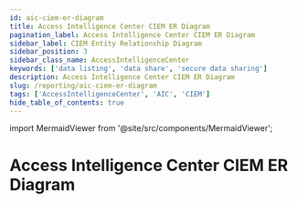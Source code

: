 ```yaml
---
id: aic-ciem-er-diagram
title: Access Intelligence Center CIEM ER Diagram
pagination_label: Access Intelligence Center CIEM ER Diagram
sidebar_label: CIEM Entity Relationship Diagram
sidebar_position: 3
sidebar_class_name: AccessIntelligenceCenter
keywords: ['data listing', 'data share', 'secure data sharing']
description: Access Intelligence Center CIEM ER Diagram
slug: /reporting/aic-ciem-er-diagram
tags: ['AccessIntelligenceCenter', 'AIC', 'CIEM']
hide_table_of_contents: true
---
```


import MermaidViewer from '@site/src/components/MermaidViewer';

# Access Intelligence Center CIEM ER Diagram

<!-- Identity Attributes are to be worked on later because there are no current default values -->

<MermaidViewer diagram='erDiagram
    "Entitlement Service Usage" {
        varchar ENTITLEMENT_VALUE PK "ISC entitlement value (usually cloud native id) associated with the access"
        varchar CIEM_KEY PK "composite key: CLOUD_PROVIDER-SERVICE-ENTITLEMENT_ACCOUNT_NATIVE_IDENTITY-CLOUD_SOURCE_NATIVE_ID-CLOUD_SUB_SOURCE_NATIVE_ID"
        varchar ACCESS_ASSIGNMENT_ID "Cloud native id of the access assignment object. AWS: <policy arn>|<statement id> GCP: <policy id>:<role id>, Azure: RoleAssignment, RoleAssignmentScheduleInstance (PIM) or RoleEligibilityScheduleInstance (PIM)"
        varchar ACCOUNT_CLOUD_NAME "Cloud provider associated with the account (AWS|GCP|Okta|Azure), note this will be different than CLOUD_PROVIDER in the case of federated access"
        varchar DISPLAY_NAME "Account display name"
        varchar ACCOUNT_EMAIL "Account email. Note: AWS IAM users will not have email"
        varchar ENTITLEMENT_ACCOUNT_NATIVE_ID "Account native id"
        varchar CLOUD_PROVIDER "Cloud provider of the service the account has access to (aws|gcp|azure)"
        varchar CLOUD_SOURCE_DISPLAY_NAME "Cloud native display name of the service source. AWS: Management account, Azure: Tenant, GCP: Org"
        varchar CLOUD_SOURCE_NATIVE_ID "Cloud native id of the service’s source"
        varchar CLOUD_SUB_SOURCE_DISPLAY_NAME "Cloud native display name of the service sub-source (if applicable). AWS: managed account, Azure: subscription, GCP: project"
        varchar CLOUD_SUB_SOURCE_NATIVE_ID "Cloud native id of the service’s sub-source (if applicable)"
        varchar SERVICE "Cloud service for which usage is being determined"
        varchar SOURCE_NAME "ISC source name associated with the cloud service"
        array ENTITLEMENT_USAGE "aggregated usage across all accounts and services for the ENTITLEMENT_VALUE"
    }
    "Resource Access" {
        varchar CIEM_KEY PK "composite key: CLOUD_PROVIDER-SERVICE-ENTITLEMENT_ACCOUNT_NATIVE_IDENTITY-CLOUD_SOURCE_NATIVE_ID-CLOUD_SUB_SOURCE_NATIVE_ID"
        varchar ACCOUNT_NATIVE_IDENTITY "Account native id"
        varchar ACCESS_LEVEL "The access level(s) the account has to the resource (Read, Write, Admin)"
        varchar ACCOUNT_SOURCE_TYPE "Cloud provider of the account GCP|AWS|Azure|Okta"
        varchar RESOURCE_ACCESS_CLOUD_PROVIDER "Cloud provider of the resource (gcp|aws|azure)"
        varchar RESOURCE_ACCESS_CLOUD_SOURCE_NATIVE_ID "cloud sub-source native id of the resource’s source (if applicable)"
        varchar RESOURCE_ACCESS_CLOUD_SOURCE_SUB_NATIVE_ID "Cloud provider of the service the account has access to (aws|gcp|azure)"
        varchar RESOURCE_ACCOUNT_NAME "Cloud native display name of the resource source. AWS: account name, Azure: subscription name, GCP: project name"
        varchar RESOURCE_ID "Cloud native id of the resource"
        varchar RESOURCE_NAME "Human readable name of resource (if exists)"
        varchar RESOURCE_TYPE "Resource type, derived from the cloud api response types"
        varchar RESOURCE_ACCESS_SERVICE "Cloud service associated with the resource"
        varchar RESOURCE_ACCESS_SOURCE_NAME "ISC source name associated with the resource"
    }
    ENTITLEMENT {
        varchar ENTITLEMENT_VALUE PK "ISC entitlement value (usually cloud native id) associated with the access"
        varchar ENTITLEMENT_ATTRIBUTE "Entitlement type as determined by ISC sources"
        varchar ENTITLEMENT_DISPLAY_NAME "Human readable name of the entitlement as constructed by ISC"
        timestamp ENTITLEMENT_SYNC_DATE "Timestamp of latest sync of entitlement to source tables"
    }
    IDENTITY {
        varchar IDENTITY_ID PK "Unique identifier of the identity"
        varchar TENANT_ID PK "Tenant unique identifier"
        timestamp IDENTITY_CREATED "Identity created date in ISC"
        timestamp IDENTITY_UPDATED "Identity modified date in ISC"
        varchar NAME "Name of the identity"
        varchar IDENTITY_DISPLAY_NAME "User friendly label for the identity; usually First Name Last Name"
        varchar MANAGERS_NAME "Managers name for the identity"
        varchar EMAIL "Email of the identity"
        varchar STATUS "Status of the identity"
        varchar JOB_TITLE "Job title of the identity"
        varchar LOCATION "Location of the identity"
        varchar LOCATION_CODE "Location code of the identity"
        varchar DEPARTMENT "Department of identity"
        timestamp IDENTITY_SYNC_DATE "Timestamp of latest sync of identity to source tables"
    }
    ACCOUNT {
        varchar ACCOUNT_NATIVE_IDENTITY "Cloud native id of account"
        varchar IDENTITY_ID "ISC unique identifier of the identity correlated with the account (null if uncorrelated)"
        varchar ACCOUNT_ID PK "ISC unique identifier of account"
        varchar ACCOUNT_NAME "Name of account as configured in ISC"
        varchar ACCOUNT_CREATED_DATE "Account creation date (ingestion/creation in ISC)"
        varchar ACCOUNT_UPDATED_DATE "Account update date (updated in ISC)"
        varchar ACCOUNT_DISPLAY_NAME "Display name of account as configured in ISC"
        varchar ACCOUNT_STATUS "Status of account (enabled|disabled|locked)"
        varchar ACCOUNT_SYNC_DATE "Timestamp of latest sync of record to source tables"
    }
    IDENTITY ||--o{ ACCOUNT : "associated to"
    ACCOUNT ||--o{ "Resource Access" : "associated to"
    "Resource Access" }o--o{ "Entitlement Service Usage": "associated to"
    "Entitlement Service Usage" }o--|| ENTITLEMENT : "associated to"'></MermaidViewer>
